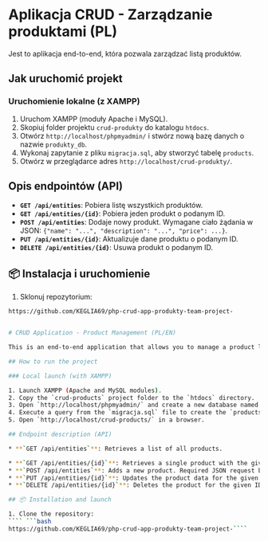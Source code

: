 # Aplikacja CRUD - Zarządzanie produktami (PL)

Jest to aplikacja end-to-end, która pozwala zarządzać listą produktów.

## Jak uruchomić projekt

### Uruchomienie lokalne (z XAMPP)

1.  Uruchom XAMPP (moduły Apache i MySQL).
2.  Skopiuj folder projektu `crud-produkty` do katalogu `htdocs`.
3.  Otwórz `http://localhost/phpmyadmin/` i stwórz nową bazę danych o nazwie `produkty_db`.
4.  Wykonaj zapytanie z pliku `migracja.sql`, aby stworzyć tabelę `products`.
5.  Otwórz w przeglądarce adres `http://localhost/crud-produkty/`.

## Opis endpointów (API)

*   **`GET /api/entities`**: Pobiera listę wszystkich produktów.
*   **`GET /api/entities/{id}`**: Pobiera jeden produkt o podanym ID.
*   **`POST /api/entities`**: Dodaje nowy produkt. Wymagane ciało żądania w JSON: `{"name": "...", "description": "...", "price": ...}`.
*   **`PUT /api/entities/{id}`**: Aktualizuje dane produktu o podanym ID.
*   **`DELETE /api/entities/{id}`**: Usuwa produkt o podanym ID.

## 📦 Instalacja i uruchomienie

1. Sklonuj repozytorium:
```bash
https://github.com/KEGLIA69/php-crud-app-produkty-team-project-


# CRUD Application - Product Management (PL/EN)

This is an end-to-end application that allows you to manage a product list.

## How to run the project

### Local launch (with XAMPP)

1. Launch XAMPP (Apache and MySQL modules).
2. Copy the `crud-products` project folder to the `htdocs` directory.
3. Open `http://localhost/phpmyadmin/` and create a new database named `products_db`.
4. Execute a query from the `migracja.sql` file to create the `products` table.
5. Open `http://localhost/crud-products/` in a browser.

## Endpoint description (API)

* **`GET /api/entities`**: Retrieves a list of all products.

* **`GET /api/entities/{id}`**: Retrieves a single product with the given ID.
* **`POST /api/entities`**: Adds a new product. Required JSON request body: `{"name": "...", "description": "...", "price": ...}`.
* **`PUT /api/entities/{id}`**: Updates the product data for the given ID.
* **`DELETE /api/entities/{id}`**: Deletes the product for the given ID.

## 📦 Installation and launch

1. Clone the repository:
```` ```bash
https://github.com/KEGLIA69/php-crud-app-produkty-team-project-````
